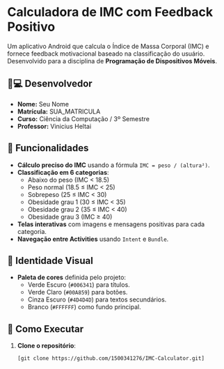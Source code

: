 # Calculadora de IMC com Feedback Positivo 

Um aplicativo Android que calcula o Índice de Massa Corporal (IMC) e fornece feedback motivacional baseado na classificação do usuário. Desenvolvido para a disciplina de **Programação de Dispositivos Móveis**.

## 🧑💻 Desenvolvedor
- **Nome:** Seu Nome  
- **Matrícula:** SUA_MATRICULA  
- **Curso:** Ciência da Computação / 3º Semestre  
- **Professor:** Vinicius Heltai  

## 🚀 Funcionalidades
- **Cálculo preciso do IMC** usando a fórmula `IMC = peso / (altura²)`.
- **Classificação em 6 categorias**:
  - Abaixo do peso (IMC < 18.5)
  - Peso normal (18.5 ≤ IMC < 25)
  - Sobrepeso (25 ≤ IMC < 30)
  - Obesidade grau 1 (30 ≤ IMC < 35)
  - Obesidade grau 2 (35 ≤ IMC < 40)
  - Obesidade grau 3 (IMC ≥ 40)
- **Telas interativas** com imagens e mensagens positivas para cada categoria.
- **Navegação entre Activities** usando `Intent` e `Bundle`.

## 🎨 Identidade Visual
- **Paleta de cores** definida pelo projeto:
  - Verde Escuro (`#006341`) para títulos.
  - Verde Claro (`#00A859`) para botões.
  - Cinza Escuro (`#4D4D4D`) para textos secundários.
  - Branco (`#FFFFFF`) como fundo principal.

## 🔧 Como Executar
1. **Clone o repositório**:
   ```bash
   [git clone https://github.com/1500341276/IMC-Calculator.git]
